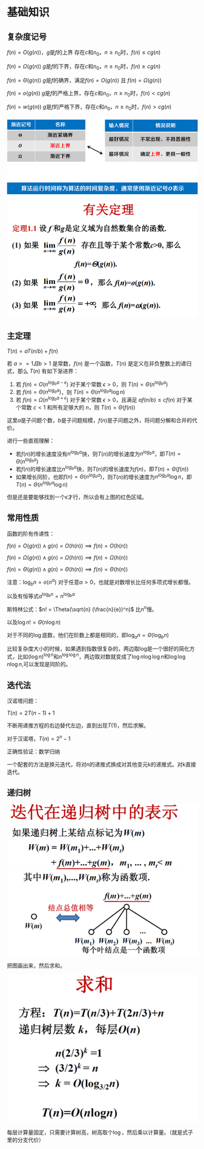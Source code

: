 # 基础知识

## 复杂度记号

$f(n) = O(g(n))$，$g$是$f$的上界 存在$c$和$n_0$，$n \geq n_0$时，$f(n) \leq c g(n)$

$f(n) = \Omega(g(n))$ $g$是$f$的下界，存在$c$和$n_0$，$n \geq n_0$时，$f(n) \geq c g(n)$

$f(n) = \Theta(g(n))$ $g$是$f$的确界，满足$f(n)=O(g(n))$ 且 $f(n)=\Omega(g(n))$

$f(n) = o(g(n))$ $g$是$f$的严格上界，存在$c$和$n_0$，$n \geq n_0$时，$f(n) < c g(n)$

$f(n) = w(g(n))$ $g$是$f$的严格下界，存在$c$和$n_0$，$n \geq n_0$时，$f(n) > c g(n)$

![](img/2024-09-27-12-46-15.png)

![](img/2024-09-27-12-47-40.png)

## 主定理

$T(n) = aT(n/b) + f(n)$

若 $a>=1 且 b>1$ 是常数，$f(n)$ 是一个函数，$T(n)$ 是定义在非负整数上的递归式，那么 $T(n)$ 有如下渐进界：

1. 若 $f(n) = O(n^{log_b a - \epsilon})$ 对于某个常数 $\epsilon > 0$，则 $T(n) = \Theta(n^{log_b a})$
2. 若 $f(n) = \Theta(n^{log_b a})$，则 $T(n) = \Theta(n^{log_b a} \log n)$
3. 若 $f(n) = \Omega(n^{log_b a + \epsilon})$ 对于某个常数 $\epsilon > 0$，且满足 $a f(n/b) \leq c f(n)$ 对于某个常数 $c < 1$ 和所有足够大的 $n$，则 $T(n) = \Theta(f(n))$

这里$a$是子问题个数，$b$是子问题规模，$f(n)$是子问题之外，将问题分解和合并的代价。

进行一些直观理解：

- 若$f(n)$的增长速度没有$n^{log_b a}$快，则$T(n)$的增长速度为$n^{log_b a}$，即$T(n) = \Theta(n^{log_b a})$
- 若$f(n)$的增长速度比$n^{log_b a}$快，则$T(n)$的增长速度为$f(n)$，即$T(n) = \Theta(f(n))$
- 如果增长同阶，也即$f(n) = \Theta(n^{log_b a})$，则$T(n)$的增长速度为$n^{log_b a} \log n$，即$T(n) = \Theta(n^{log_b a} \log n)$

但是还是要能够找到一个$\epsilon$才行，所以会有上图的红色区域。

## 常用性质

函数的阶有传递性：

$f(n) = O(g(n)) \land g(n) = O(h(n)) \implies f(n) = O(h(n))$

$f(n) = \Omega(g(n)) \land g(n) = \Omega(h(n)) \implies f(n) = \Omega(h(n))$

$f(n) = \Theta(g(n)) \land g(n) = \Theta(h(n)) \implies f(n) = \Theta(h(n))$

注意：$\log_b n = o(n^\alpha)$ 对于任意$\alpha > 0$，也就是对数增长比任何多项式增长都慢。

以及有恒等式$a^{\log_b n} = n^{\log_b a}$

斯特林公式：$n! = \Theta(\sqrt{n} (\frac{n}{e})^n)$  比$n^n$慢。

以及$\log n! = \Theta(n \log n)$

对于不同的$\log$底数，他们在阶数上都是相同的，即$\log_a n = \Theta(\log_b n)$

比较复杂度大小的时候，如果遇到指数很复杂的，两边取log是一个很好的简化方式，比如$(\log n)^{\log n}$和$n^{\log \log n}$，两边取对数就变成了$\log n \log \log n$和$\log \log n \log n$,可以发现是同阶的。

## 迭代法

汉诺塔问题：

$T(n) = 2T(n-1) + 1$

不断用递推方程的右边替代左边，直到出现$T(1)$，然后求解。

对于汉诺塔，$T(n) = 2^n - 1$

正确性验证：数学归纳

一个配套的方法是换元迭代，将对n的递推式换成对其他变元k的递推式。对k直接迭代。

## 递归树


![](img/2024-12-29-02-36-19.png)

把图画出来，然后求和。

![](img/2024-12-29-02-37-36.png)

每层计算量固定，只需要计算树高，树高取个$\log$，然后乘以计算量。（就是式子里的分支代价）

